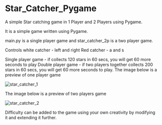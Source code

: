 # Star_Catcher_Pygame
A simple Star catching game in 1 Player and 2 Players using Pygame.

It is a simple game written using Pygame.

main.py is a single player game and star_catcher_2p is a two player game.

Controls
white catcher - left and right
Red catcher - a and s

Single player game - if collects 120 stars in 60 secs, you will get 60 more seconds to play
Double player game - if two players together collects 200 stars in 60 secs, you will get 60 more seconds to play.
The image below is a preview of one player game

![star_catcher_1](https://github.com/Bharathi-Tulasi/Star_Catcher_Pygame/assets/121544324/0e946e79-d9d8-4fca-b3c4-51e0c111c4ca)

The image below is a preview of two players game

![star_catcher_2](https://github.com/Bharathi-Tulasi/Star_Catcher_Pygame/assets/121544324/6fe303a5-f89b-4eb3-8455-a5cad8fe0ab2)


Difficulty can be added to the game using your own creativity by modifying it and extending it further. 
